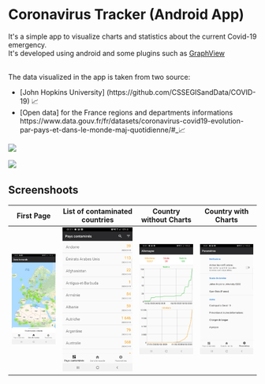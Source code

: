 # Coronavirus Tracker (Android App)
It's a simple app to visualize charts and statistics about the current Covid-19 emergency. <br>
It's developed using android and some plugins such as [GraphView](https://github.com/jjoe64/GraphView)<br>

<br>The data visualized in the app is taken from two source:
<ul>
  <li>[John Hopkins University] (https://github.com/CSSEGISandData/COVID-19) 📈</li>
  <li>[Open data] for the France regions and departments informations https://www.data.gouv.fr/fr/datasets/coronavirus-covid19-evolution-par-pays-et-dans-le-monde-maj-quotidienne/#_📈</li>
</ul>

[<img src="https://www.scottishchildrenslottery.com/export/system/modules/com.assense.gaming.stv.template/resources/images/google-play-store.svg" height="45" />](https://github.com/cresusjpt/Tracker_Coronavirus/blob/master/app/release/app-release.apk?raw=true)

[<img src="https://images.frandroid.com/wp-content/uploads/2018/12/google-play-store-logo.jpg" height="45" />](https://play.google.com/store/apps/details?id=com.saltechdigital.coronavirus)<br>
## Screenshoots

|First Page|List of contaminated countries|Country without Charts|Country with Charts|
|:------------:|:------------:|:-------------:|:-------------:|
![First Screen](https://github.com/cresusjpt/Tracker_Coronavirus/blob/master/app/src/main/res/raw/Tracker_1.jpg)|![Select Page](https://github.com/cresusjpt/Tracker_Coronavirus/blob/master/app/src/main/res/raw/Tracker_2.jpg)|![Country without Charts](https://github.com/cresusjpt/Tracker_Coronavirus/blob/master/app/src/main/res/raw/Tracker_3.jpg)|![Country with Charts](https://github.com/cresusjpt/Tracker_Coronavirus/blob/master/app/src/main/res/raw/Tracker_4.jpg)|
